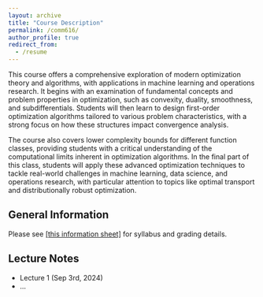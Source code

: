 ```yaml
---
layout: archive
title: "Course Description"
permalink: /comm616/
author_profile: true
redirect_from:
  - /resume
---
```



This course offers a comprehensive exploration of modern optimization theory and algorithms, with applications in machine learning and operations research. It begins with an examination of fundamental concepts and problem properties in optimization, such as convexity, duality, smoothness, and subdifferentials. Students will then learn to design first-order optimization algorithms tailored to various problem characteristics, with a strong focus on how these structures impact convergence analysis.

The course also covers lower complexity bounds for different function classes, providing students with a critical understanding of the computational limits inherent in optimization algorithms. In the final part of this class, students will apply these advanced optimization techniques to tackle real-world challenges in machine learning, data science, and operations research, with particular attention to topics like optimal transport and distributionally robust optimization. 

## General Information 

Please see   [[this information sheet]]() for syllabus and grading details. 

## Lecture Notes 

- Lecture 1 (Sep 3rd, 2024) 
- ...